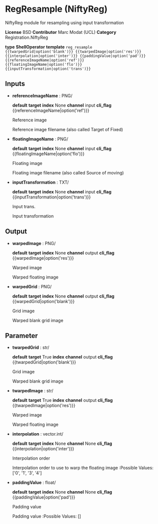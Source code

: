 

# RegResample (NiftyReg)



NiftyReg module for resampling using input transformation

**License** BSD
**Contributor** Marc Modat (UCL)
**Category** Registration.NiftyReg

**type** **ShellOperator**
**template** ``reg_resample {{twarpedGrid|option('blank')}} {{twarpedImage|option('res')}} {{interpolation|option('inter')}} {{paddingValue|option('pad')}}  {{referenceImageName|option('ref')}} {{floatingImageName|option('flo')}} {{inputTransformation|option('trans')}}``


## Inputs

* **referenceImageName** : PNG/

  **default** 
  **target** 
  **index** None
  **channel** input
  **cli_flag** {{referenceImageName|option('ref')}}

  Reference image
  
  Reference image filename (also called Target of Fixed)

* **floatingImageName** : PNG/

  **default** 
  **target** 
  **index** None
  **channel** input
  **cli_flag** {{floatingImageName|option('flo')}}

  Floating image
  
  Floating image filename (also called Source of moving)

* **inputTransformation** : TXT/

  **default** 
  **target** 
  **index** None
  **channel** input
  **cli_flag** {{inputTransformation|option('trans')}}

  Input trans.
  
  Input transformation



## Output

* **warpedImage** : PNG/

  **default** 
  **target** 
  **index** None
  **channel** output
  **cli_flag** {{warpedImage|option('res')}}

  Warped image
  
  Warped floating image

* **warpedGrid** : PNG/

  **default** 
  **target** 
  **index** None
  **channel** output
  **cli_flag** {{warpedGrid|option('blank')}}

  Grid image
  
  Warped blank grid image



## Parameter

* **twarpedGrid** : str/

  **default** 
  **target** True
  **index** 
  **channel** output
  **cli_flag** {{twarpedGrid|option('blank')}}

  Grid image
  
  Warped blank grid image

* **twarpedImage** : str/

  **default** 
  **target** True
  **index** 
  **channel** output
  **cli_flag** {{twarpedImage|option('res')}}

  Warped image
  
  Warped floating image

* **interpolation** : vector.int/

  **default** 
  **target** 
  **index** None
  **channel** None
  **cli_flag** {{interpolation|option('inter')}}

  Interpolation order
  
  Interpolation order to use to warp the floating image
  :Possible Values: ['0', '1', '3', '4']

* **paddingValue** : float/

  **default** 
  **target** 
  **index** None
  **channel** None
  **cli_flag** {{paddingValue|option('pad')}}

  Padding value
  
  Padding value
  :Possible Values: []

